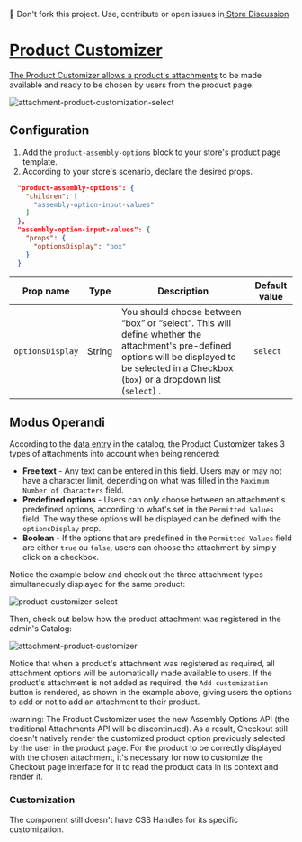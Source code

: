 📢 Don't fork this project. Use, contribute or open issues in<a href="https://github.com/vtex-apps/store-discussion"> Store Discussion
    
# Product Customizer

The Product Customizer allows a product's [attachments](https://help.vtex.com/tutorial/o-que-e-um-anexo--aGICk0RVbqKg6GYmQcWUm) to be made available and ready to be chosen by users from the product page. 

![attachment-product-customization-select](https://user-images.githubusercontent.com/52087100/65711995-707f6e00-e06c-11e9-8faa-43aecfed3e51.png)

## Configuration 

1. Add the `product-assembly-options` block to your store's product page template.
2. According to your store's scenario, declare the desired props.

```json
  "product-assembly-options": {
    "children": [
      "assembly-option-input-values"
    ]
  },
  "assembly-option-input-values": {
    "props": {
      "optionsDisplay": "box"
    }
  }
```

| Prop name | Type | Description | Default value |
|--------------|--------|--------------| --------|
| `optionsDisplay` | String | You should choose between “box” or “select”. This will define whether the attachment's pre-defined options will be displayed to be selected in a Checkbox (`box`) or a dropdown list (`select`) . | `select` | 

## Modus Operandi

According to the [data entry](https://help.vtex.com/tutorial/adding-an-attachment?locale=en) in the catalog, the Product Customizer takes 3 types of attachments into account when being rendered:

-  **Free text** - Any text can be entered in this field. Users may or may not have a character limit, depending on what was filled in the `Maximum Number of Characters` field.
  - **Predefined options**  - Users can only choose between an attachment's predefined options, according to what's set in the `Permitted Values` field. The way these options will be displayed can be defined with the `optionsDisplay` prop.
 -  **Boolean** -  If the options that are predefined in the `Permitted Values` field are either `true` ou `false`, users can choose the attachment by simply click on a checkbox.
 
Notice the example below and check out the three attachment types simultaneously displayed for the same product:

![product-customizer-select](https://user-images.githubusercontent.com/52087100/65720836-32d81080-e07f-11e9-9782-0f5a2e6934f0.png)

Then, check out below how the product attachment was registered in the admin's Catalog: 

![attachment-product-customizer](https://user-images.githubusercontent.com/52087100/65720878-471c0d80-e07f-11e9-8267-27c35fb4c6b4.png)

Notice that when a product's attachment was registered as required, all attachment options will be automatically made available to users. If the product's attachment is not added as required, the `Add customization` button is rendered, as shown in the example above, giving users the options to add or not to add an attachment to their product.

<div class="alert alert-warning">
:warning: The Product Customizer uses the new Assembly Options API (the traditional Attachments API will be discontinued).  As a result, Checkout still doesn't natively render the customized product option previously selected by the user in the product page. For the product to be correctly displayed with the chosen attachment, it's necessary for now to customize the Checkout page interface for it to read the product data in its context and render it.
</div>

### Customization

The component still doesn't have CSS Handles for its specific customization.
